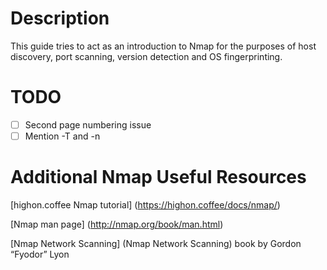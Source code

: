 # Description

This guide tries to act as an introduction to Nmap for the purposes of host discovery, port scanning, version detection and OS fingerprinting.

# TODO

- [ ] Second page numbering issue
- [ ] Mention -T and -n

# Additional Nmap Useful Resources

[highon.coffee Nmap tutorial] (https://highon.coffee/docs/nmap/)

[Nmap man page] (http://nmap.org/book/man.html)

[Nmap Network Scanning] (Nmap Network Scanning) book by Gordon “Fyodor” Lyon
